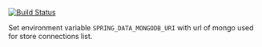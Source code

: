 [![Build Status](https://travis-ci.com/nkonev/mongodumper.svg?branch=master)](https://travis-ci.com/nkonev/mongodumper)

Set environment variable `SPRING_DATA_MONGODB_URI` with url of mongo used for store connections list.
